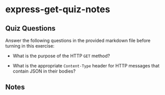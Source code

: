 # express-get-quiz-notes

## Quiz Questions

Answer the following questions in the provided markdown file before turning in this exercise:

- What is the purpose of the HTTP `GET` method?

- What is the appropriate `Content-Type` header for HTTP messages that contain JSON in their bodies?

## Notes


